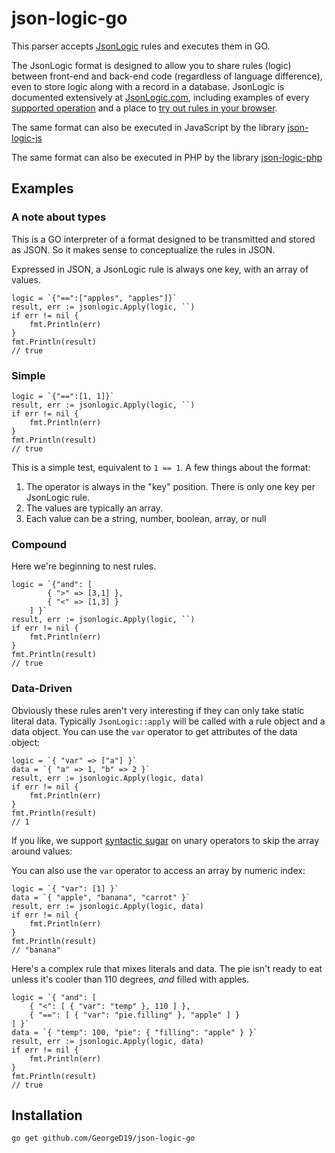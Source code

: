# json-logic-go

This parser accepts [JsonLogic](http://jsonlogic.com) rules and executes them in GO.

The JsonLogic format is designed to allow you to share rules (logic) between front-end and back-end code (regardless of language difference), even to store logic along with a record in a database.  JsonLogic is documented extensively at [JsonLogic.com](http://jsonlogic.com), including examples of every [supported operation](http://jsonlogic.com/operations.html) and a place to [try out rules in your browser](http://jsonlogic.com/play.html).

The same format can also be executed in JavaScript by the library [json-logic-js](https://github.com/jwadhams/json-logic-js/)

The same format can also be executed in PHP by the library [json-logic-php](https://github.com/jwadhams/json-logic-php/)

## Examples

### A note about types

This is a GO interpreter of a format designed to be transmitted and stored as JSON.  So it makes sense to conceptualize the rules in JSON.

Expressed in JSON, a JsonLogic rule is always one key, with an array of values.

```
logic = `{"==":["apples", "apples"]}`
result, err := jsonlogic.Apply(logic, ``)
if err != nil {
	fmt.Println(err)
}
fmt.Println(result)
// true
```

### Simple
```
logic = `{"==":[1, 1]}`
result, err := jsonlogic.Apply(logic, ``)
if err != nil {
	fmt.Println(err)
}
fmt.Println(result)
// true
```

This is a simple test, equivalent to `1 == 1`.  A few things about the format:

  1. The operator is always in the "key" position. There is only one key per JsonLogic rule.
  1. The values are typically an array.
  1. Each value can be a string, number, boolean, array, or null

### Compound
Here we're beginning to nest rules. 

```
logic = `{"and": [
		{ ">" => [3,1] },
		{ "<" => [1,3] }
	] }`
result, err := jsonlogic.Apply(logic, ``)
if err != nil {
	fmt.Println(err)
}
fmt.Println(result)
// true
```
    
### Data-Driven

Obviously these rules aren't very interesting if they can only take static literal data. Typically `JsonLogic::apply` will be called with a rule object and a data object. You can use the `var` operator to get attributes of the data object:

```
logic = `{ "var" => ["a"] }`
data = `{ "a" => 1, "b" => 2 }`
result, err := jsonlogic.Apply(logic, data)
if err != nil {
	fmt.Println(err)
}
fmt.Println(result)
// 1
```

If you like, we support [syntactic sugar](https://en.wikipedia.org/wiki/Syntactic_sugar) on unary operators to skip the array around values:

You can also use the `var` operator to access an array by numeric index:

```
logic = `{ "var": [1] }`
data = `{ "apple", "banana", "carrot" }`
result, err := jsonlogic.Apply(logic, data)
if err != nil {
	fmt.Println(err)
}
fmt.Println(result)
// "banana"
```

Here's a complex rule that mixes literals and data. The pie isn't ready to eat unless it's cooler than 110 degrees, *and* filled with apples.

```
logic = `{ "and": [
	{ "<": [ { "var": "temp" }, 110 ] },
	{ "==": [ { "var": "pie.filling" }, "apple" ] }
] }`
data = `{ "temp": 100, "pie": { "filling": "apple" } }`
result, err := jsonlogic.Apply(logic, data)
if err != nil {
	fmt.Println(err)
}
fmt.Println(result)
// true
```
    
## Installation

```
go get github.com/GeorgeD19/json-logic-go
```
